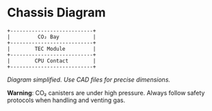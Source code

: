# Chassis Diagram

```
+---------------------------+
|         CO₂ Bay           |
+---------------------------+
|        TEC Module         |
+---------------------------+
|        CPU Contact        |
+---------------------------+
```

*Diagram simplified. Use CAD files for precise dimensions.*

**Warning**: CO₂ canisters are under high pressure. Always follow safety protocols when handling and venting gas.
